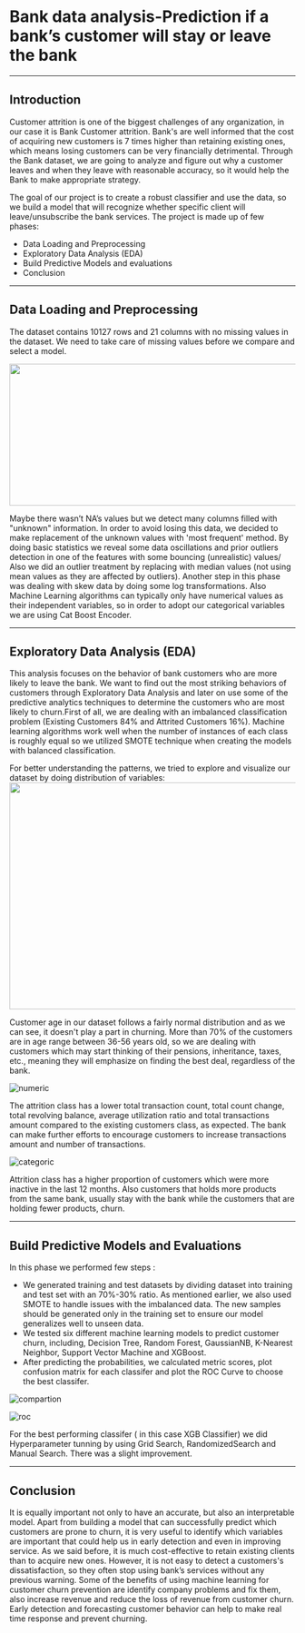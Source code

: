 # Bank data analysis-Prediction if a bank’s customer will stay or leave the bank
----
## Introduction
Customer attrition is one of the biggest challenges of any organization, in our case it is Bank Customer attrition. Bank's are well informed that the cost of acquiring new customers is 7 times higher than retaining existing ones, which means losing customers can be very financially detrimental. Through the Bank dataset, we are going to analyze and figure out why a customer leaves and when they leave with reasonable accuracy, so it would help the Bank to make appropriate strategy.

The goal of our project is to create a robust classifier and use the data, so we build a model that will recognize whether specific client will leave/unsubscribe the bank services. The project is made up of few phases:
  * Data Loading and Preprocessing
  * Exploratory Data Analysis (EDA)
  * Build Predictive Models and evaluations
  * Conclusion
----
## Data Loading and Preprocessing
The dataset contains 10127 rows and 21 columns with no missing values in the dataset. We need to take care of missing values before we compare and select a model.

 <img src="https://user-images.githubusercontent.com/81990864/115435526-39eae480-a20a-11eb-9b70-81586c43b819.jpg" width="700" height="250">

Maybe there wasn’t NA’s values but we detect many columns filled with "unknown" information. In order to avoid losing this data, we decided to make replacement of the unknown values with 'most frequent' method. By doing basic statistics we reveal some data oscillations and prior outliers detection in one of the features with some bouncing (unrealistic) values/ Also we did an outlier treatment by replacing  with median values (not using mean values as they are affected by outliers). Another step in this phase was dealing with skew data by doing some log transformations.
Also Machine Learning algorithms can typically only have numerical values as their independent variables, so in order to adopt our categorical variables we are using Cat Boost Encoder.

----
## Exploratory Data Analysis (EDA)

This analysis focuses on the behavior of bank customers who are more likely to leave the bank. 
We want to find out the most striking behaviors of customers through Exploratory Data Analysis and later on use some of the predictive analytics techniques to determine the customers who are most likely to churn.First of all, we are dealing with an imbalanced classification problem (Existing Customers 84% and Attrited Customers 16%). 
Machine learning algorithms work well when the number of instances of each class is roughly equal so we utilized SMOTE technique when creating the models with balanced classification. 


For better understanding  the patterns, we tried to explore and visualize our dataset by doing distribution of variables:
 <img src="https://user-images.githubusercontent.com/81990864/115442389-3ce9d300-a212-11eb-8f4e-832a0d6c9ae2.jpg" align="center" width="700" height="400">

Customer age in our dataset follows a fairly normal distribution and as we can see, it doesn't play a part in churning. More than 70% of the customers are in age range between 36-56 years old, so we are dealing with customers which may start thinking of their pensions, inheritance, taxes, etc., meaning they will emphasize on finding the best deal, regardless of the bank.

![numeric](https://user-images.githubusercontent.com/81990864/115446197-2003ce80-a217-11eb-9a7f-af4f50482b60.jpg)

The attrition class has a lower total transaction count, total count change, total revolving balance, average utilization ratio and total transactions amount compared to the existing customers class, as expected. The bank can make further efforts to encourage customers to increase transactions amount and number of transactions.

![categoric](https://user-images.githubusercontent.com/81990864/115446953-33fc0000-a218-11eb-82d8-48537cc1b303.jpg)

Attrition class has a higher proportion of customers which were more inactive in the last 12 months. Also customers that holds more products from the same bank, usually stay with the bank while the customers that are holding fewer products, churn.

----

## Build Predictive Models and Evaluations

In this phase we performed few steps :
* We generated training and test datasets by dividing dataset into training and test set with an 70%-30% ratio. As mentioned earlier, we also used SMOTE to handle issues with the imbalanced data. The new samples should be generated only in the training set to ensure our model generalizes well to unseen data.
* We tested six different machine learning models to predict customer churn, including, Decision Tree, Random Forest, GaussianNB, K-Nearest Neighbor, Support Vector Machine and XGBoost.
*  After predicting the probabilities, we calculated metric scores, plot confusion matrix for each classifer and plot the ROC Curve to choose the best classifer.

![compartion](https://user-images.githubusercontent.com/81990864/115448344-e7192900-a219-11eb-8c73-ba89cec54d1b.jpg)

![roc](https://user-images.githubusercontent.com/81990864/115448357-ec767380-a219-11eb-95f5-ca3c39ff60a6.jpg)

For the best performing classifer ( in this case XGB Classifier) we did Hyperparameter tunning by using Grid Search, RandomizedSearch and Manual Search. There was a slight improvement.

----
## Conclusion

It is equally important not only to have an accurate, but also an interpretable model. Apart from building a model that can successfully predict which customers are prone to churn, it is very useful to identify which variables are important that could help us in early detection and even in improving service. As we said before, it is much cost-effective to retain existing clients than to acquire new ones.
However, it is not easy to detect a customers's dissatisfaction, so they often stop using  bank’s services without any previous warning. 
Some of the benefits of using machine learning for customer churn prevention are identify company problems and fix them, also increase revenue and reduce the loss of revenue from customer churn. Early detection and forecasting customer behavior can help to make real time response and prevent churning. 

